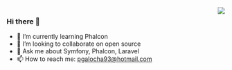 <img align="right" src="https://github-readme-stats.vercel.app/api?username=pgalocha&show_icons=true&count_private=true&icon_color=0366d6&text_color=24292e&bg_color=ffffff&hide_title=true&theme=radical" />

### Hi there 👋
- 🌱 I’m currently learning Phalcon
- 👯 I’m looking to collaborate on open source
- 💬 Ask me about Symfony, Phalcon, Laravel
- 📫 How to reach me: pgalocha93@hotmail.com

<!--
**pgalocha/pgalocha** is a ✨ _special_ ✨ repository because its `README.md` (this file) appears on your GitHub profile.

Here are some ideas to get you started:

- 🔭 I’m currently working on ...
- 🌱 I’m currently learning ...
- 👯 I’m looking to collaborate on ...
- 🤔 I’m looking for help with ...
- 💬 Ask me about ...
- 📫 How to reach me: ...
- 😄 Pronouns: ...
- ⚡ Fun fact: ...
-->

